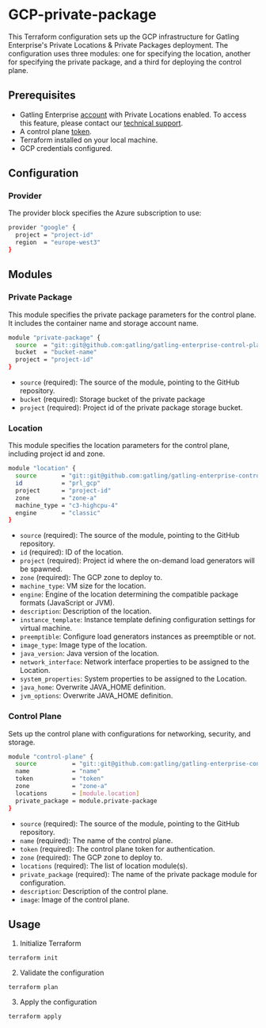# GCP-private-package

This Terraform configuration sets up the GCP infrastructure for Gatling Enterprise's Private Locations & Private Packages deployment. The configuration uses three modules: one for specifying the location, another for specifying the private package, and a third for deploying the control plane.

## Prerequisites

- Gatling Enterprise [account](https://auth.gatling.io/auth/realms/gatling/protocol/openid-connect/auth?client_id=gatling-enterprise-cloud-public&response_type=code&scope=openid&redirect_uri=https%3A%2F%2Fcloud.gatling.io%2Fr%2Fgatling) with Private Locations enabled. To access this feature, please contact our [technical support](https://gatlingcorp.atlassian.net/servicedesk/customer/portal/8/group/12/create/59?summary=Private+Locations&description=Contact%20email%3A%20%3Cemail%3E%0A%0AHello%2C%20we%20would%20like%20to%20enable%20the%20private%20locations%20feature%20on%20our%20organization.).
- A control plane [token](https://docs.gatling.io/reference/install/cloud/private-locations/introduction/#token).
- Terraform installed on your local machine.
- GCP credentials configured.

## Configuration

### Provider

The provider block specifies the Azure subscription to use:

```sh
provider "google" {
  project = "project-id"
  region  = "europe-west3"
}
```

## Modules

### Private Package

This module specifies the private package parameters for the control plane. It includes the container name and storage account name.

```sh
module "private-package" {
  source  = "git::git@github.com:gatling/gatling-enterprise-control-plane-deployment//terraform/gcp/private-package"
  bucket  = "bucket-name"
  project = "project-id"
}
```

- `source` (required): The source of the module, pointing to the GitHub repository.
- `bucket` (required): Storage bucket of the private package
- `project` (required): Project id of the private package storage bucket.

### Location

This module specifies the location parameters for the control plane, including project id and zone.

```sh
module "location" {
  source       = "git::git@github.com:gatling/gatling-enterprise-control-plane-deployment//terraform/gcp/location"
  id           = "prl_gcp"
  project      = "project-id"
  zone         = "zone-a"
  machine_type = "c3-highcpu-4"
  engine       = "classic"
}
```

- `source` (required): The source of the module, pointing to the GitHub repository.
- `id` (required): ID of the location.
- `project` (required): Project id where the on-demand load generators will be spawned.
- `zone` (required): The GCP zone to deploy to.
- `machine_type`: VM size for the location.
- `engine`: Engine of the location determining the compatible package formats (JavaScript or JVM).
- `description`: Description of the location.
- `instance_template`: Instance template defining configuration settings for virtual machine.
- `preemptible`: Configure load generators instances as preemptible or not.
- `image_type`: Image type of the location.
- `java_version`: Java version of the location.
- `network_interface`: Network interface properties to be assigned to the Location.
- `system_properties`: System properties to be assigned to the Location.
- `java_home`: Overwrite JAVA_HOME definition.
- `jvm_options`: Overwrite JAVA_HOME definition.

### Control Plane

Sets up the control plane with configurations for networking, security, and storage.

```sh
module "control-plane" {
  source          = "git::git@github.com:gatling/gatling-enterprise-control-plane-deployment//terraform/gcp/control-plane"
  name            = "name"
  token           = "token"
  zone            = "zone-a"
  locations       = [module.location]
  private_package = module.private-package
}
```

- `source` (required): The source of the module, pointing to the GitHub repository.
- `name` (required): The name of the control plane.
- `token` (required): The control plane token for authentication.
- `zone` (required): The GCP zone to deploy to.
- `locations` (required): The list of location module(s).
- `private_package` (required): The name of the private package module for configuration.
- `description`: Description of the control plane.
- `image`: Image of the control plane.

## Usage

1. Initialize Terraform

```console
terraform init
```

2. Validate the configuration

```console
terraform plan
```

3. Apply the configuration

```console
terraform apply
```
